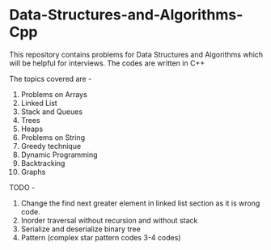 # Data-Structures-and-Algorithms-Cpp
This repository contains problems for Data Structures and Algorithms which will be helpful for interviews. The codes are written in C++

The topics covered are - 
1. Problems on Arrays
2. Linked List
3. Stack and Queues
4. Trees
5. Heaps
6. Problems on String
7. Greedy technique
8. Dynamic Programming
9. Backtracking
10. Graphs


TODO - 
1. Change the find next greater element in linked list section as it is wrong code.
2. Inorder traversal without recursion and without stack
3. Serialize and deserialize binary tree
4. Pattern (complex star pattern codes 3-4 codes)
